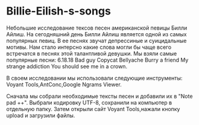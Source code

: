 # Billie-Eilish-s-songs
Небольшие исследование тексов песен американской певицы Билли Айлиш.
На сегодняшний день Билли Айлиш является  одной из самых популярных певиц. В ее песнях звучат депрессиные и суицидальные мотивы. Нам стало интерсно какие  слова могли бы чаще всего встречатся в песнях этой талантливой девушки. Мы взяли самые популярные песни:
6.18.18
Bad guy
Copycat
Bellyache
Burry a friend 
My strange addiction
You should see me in a crown.

  В своем исследовании мы использовали следующие инструменты: Voyant Tools,AntConc,Google Ngrams Viewer.
  
  Сначала мы собрали необходимые тексты песен и добавили их в "Note pad ++". Выбрали кодировку UTF-8, сохранили на компьютер в отдельную папку. Затем открыли сайт Voyant Tools,нажали кнопку upload и загрузили файлы.

